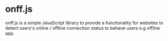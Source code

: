 # onff.js

onff.js is a simple JavaScript library to provide a functionality for websites to detect users's online / offline connection status to behave users e.g offline app.

